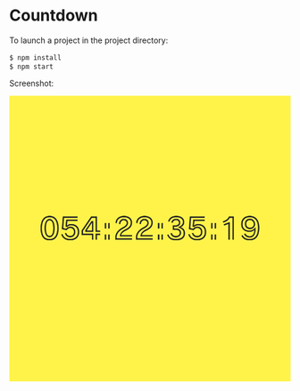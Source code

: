 # Countdown

To launch a project in the project directory:

```
$ npm install
$ npm start
```

Screenshot:

![screenshot](../_resources/02-countdown.png)